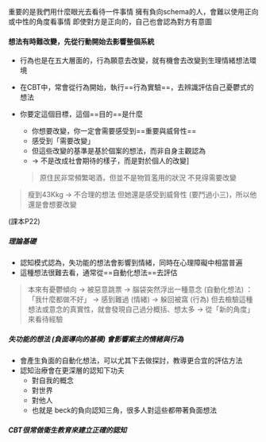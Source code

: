 重要的是我們用什麼眼光去看待一件事情
擁有負向schema的人，會難以使用正向或中性的角度看事情
即使對方是正向的，自己也會認為對方有意圖

#### 想法有時難改變，先從行動開始去影響整個系統
- 行為也是在五大層面的，行為願意去改變，就有機會去改變到生理情緒想法環境
- 在CBT中，常會從行為開始，執行==行為實驗==，去辨識評估自己憂鬱式的想法
- 你要定這個目標，這個==目的==是什麼
	- 你想要改變，你一定會需要感受到==重要與威脅性==
	- 感受到「需要改變」
	- 但這些改變的基準是基於個案的想法，而非自身主觀認為
	- -> 不是改成社會期待的樣子，而是對於個人的改變]
	
	> 原住民非常頻繁喝酒，但並不是物質濫用的狀況
	> 不見得需要改變
	
> 瘦到43Kkg -> 不合理的想法
> 但她還是感受到威脅性 (要鬥過小三)，所以他還是會想要改變

(課本P22)
##### 理論基礎
- 認知模式認為，失功能的想法會影響到情緒，同時在心理障礙中相當普遍
- 這種想法很難去看，通常從==自動化想法==去評估
> 本來有憂鬱傾向 -> 被惡意跳票
> -> 腦袋突然浮出一種意念 (自動化想法) ：「我什麼都做不好」
> -> 感到難過 (情緒) -> 躲回被窩 (行為)
> 但去檢驗這種想法或意念的真實性，就會發現自己過分概括、想太多
> -> 從「新的角度」來看待經驗

##### 失功能的想法 (負面導向的基模) 會影響案主的情緒與行為
- 會產生負面的自動化想法，可以尤其下去做探討，教導更合宜的評估方法
- 認知治療會在更深層的認知下功夫
	- 對自我的概念
	- 對世界
	- 對他人
	- 也就是 beck的負向認知三角，很多人對這些都帶著負面想法
	
##### CBT很常做衛生教育來建立正確的認知